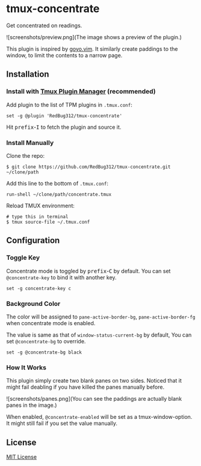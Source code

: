 # tmux-concentrate
Get concentrated on readings. 

![screenshots/preview.png](The image shows a preview of the plugin.)

This plugin is inspired by [goyo.vim](https://github.com/junegunn/goyo.vim). It similarly create paddings to the window, to limit the contents to a narrow page.

## Installation

### Install with [Tmux Plugin Manager](https://github.com/tmux-plugins/tpm) (recommended)

Add plugin to the list of TPM plugins in `.tmux.conf`:

    set -g @plugin 'RedBug312/tmux-concentrate'

Hit <kbd>prefix</kbd>-<kbd>I</kbd> to fetch the plugin and source it.

### Install Manually

Clone the repo:

    $ git clone https://github.com/RedBug312/tmux-concentrate.git ~/clone/path

Add this line to the bottom of `.tmux.conf`:

    run-shell ~/clone/path/concentrate.tmux

Reload TMUX environment:

    # type this in terminal
    $ tmux source-file ~/.tmux.conf

## Configuration

### Toggle Key

Concentrate mode is toggled by <kbd>prefix</kbd>-<kbd>C</kbd> by default. You can set `@concentrate-key` to bind it with another key.

    set -g concentrate-key c

### Background Color

The color will be assigned to `pane-active-border-bg`, `pane-active-border-fg` when concentrate mode is enabled.

The value is same as that of `window-status-current-bg` by default, You can set `@concentrate-bg` to override.

    set -g @concentrate-bg black

### How It Works

This plugin simply create two blank panes on two sides. Noticed that it might fail deabling if you have killed the panes manually before.

![screenshots/panes.png](You can see the paddings are actually blank panes in the image.)

When enabled, `@concentrate-enabled` will be set as a tmux-window-option. It might still fail if you set the value manually.

## License

[MIT License](https://github.com/RedBug312/tmux-concentrate/blob/master/LICENSE)
